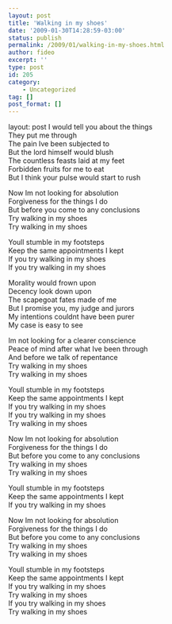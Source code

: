 ```yaml
---
layout: post
title: 'Walking in my shoes'
date: '2009-01-30T14:28:59-03:00'
status: publish
permalink: /2009/01/walking-in-my-shoes.html
author: fideo
excerpt: ''
type: post
id: 205
category:
    - Uncategorized
tag: []
post_format: []
---
```

layout: post
I would tell you about the things  
They put me through  
The pain Ive been subjected to  
But the lord himself would blush  
The countless feasts laid at my feet  
Forbidden fruits for me to eat  
But I think your pulse would start to rush

Now Im not looking for absolution  
Forgiveness for the things I do  
But before you come to any conclusions  
Try walking in my shoes  
Try walking in my shoes

Youll stumble in my footsteps  
Keep the same appointments I kept  
If you try walking in my shoes  
If you try walking in my shoes

Morality would frown upon  
Decency look down upon  
The scapegoat fates made of me  
But I promise you, my judge and jurors  
My intentions couldnt have been purer  
My case is easy to see

Im not looking for a clearer conscience  
Peace of mind after what Ive been through  
And before we talk of repentance  
Try walking in my shoes  
Try walking in my shoes

Youll stumble in my footsteps  
Keep the same appointments I kept  
If you try walking in my shoes  
If you try walking in my shoes  
Try walking in my shoes

Now Im not looking for absolution  
Forgiveness for the things I do  
But before you come to any conclusions  
Try walking in my shoes  
Try walking in my shoes

Youll stumble in my footsteps  
Keep the same appointments I kept  
If you try walking in my shoes

Now Im not looking for absolution  
Forgiveness for the things I do  
But before you come to any conclusions  
Try walking in my shoes  
Try walking in my shoes

Youll stumble in my footsteps  
Keep the same appointments I kept  
If you try walking in my shoes  
Try walking in my shoes  
If you try walking in my shoes  
Try walking in my shoes